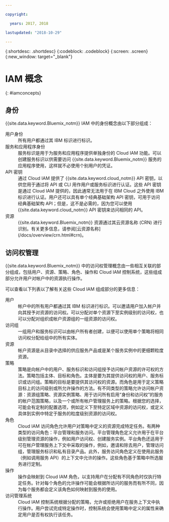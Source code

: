 ```yaml
---

copyright:

  years: 2017, 2018

lastupdated: "2018-10-29"

---
```


{:shortdesc: .shortdesc}
{:codeblock: .codeblock}
{:screen: .screen}
{:new_window: target="_blank"}

# IAM 概念
{: #iamconcepts}

## 身份

{{site.data.keyword.Bluemix_notm}} IAM 中的身份概念由以下部分组成：

<dl>
<dt>用户身份</dt>
<dd>所有用户都通过其 IBM 标识进行标识。</dd>
<dt>服务和应用程序身份</dt>
<dd>服务标识是用于为服务和应用程序提供单独身份的 Cloud IAM 功能。可以创建服务标识以供需要访问 {{site.data.keyword.Bluemix_notm}} 服务的应用程序使用，这样就不必使用个别用户的凭证。</dd>
<dt>API 密钥</dt>
<dd>通过 Cloud IAM 提供了 {{site.data.keyword.cloud_notm}} API 密钥，以供您用于通过将 API 或 CLI 用作用户或服务标识进行认证。这些 API 密钥是通过 Cloud IAM 提供的，因此通常无法用于在 IBM Cloud 之外使用 IBM 标识进行认证。用户还可以具有单个经典基础架构 API 密钥，可用于访问经典基础架构 API；但是，这不是必需的，因为您可以使用 {{site.data.keyword.cloud_notm}} API 密钥来访问相同的 API。</dd>
<dt>资源</dt>
<dd>{{site.data.keyword.Bluemix_notm}} 资源通过其云资源名称 (CRN) 进行识别。有关更多信息，请参阅[云资源名称](/docs/overview/crn.html#crn)。</dd>
</dl>

## 访问权管理

{{site.data.keyword.Bluemix_notm}} 中的访问权管理概念由一些相互关联的部分组成，包括用户、资源、策略、角色、操作和 Cloud IAM 控制系统，这些组成部分允许用户对帐户中的资源执行操作。 

可以查看以下列表以了解有关这些 Cloud IAM 组成部分的更多信息：

<dl>
<dt>用户</dt>
<dd>帐户中的所有用户都通过其 IBM 标识进行标识。可以邀请用户加入帐户并向其授予对资源的访问权。可以分配对单个资源下至实例级别的访问权，也可以分配对组织成帐户资源组的一组资源的访问权。</dd>
<dt>访问组</dt>
<dd>一组用户和服务标识可以由帐户所有者创建，以便可以使用单个策略将相同访问权分配给组中的所有实体。</dd>
<dt>资源</dt>
<dd>帐户资源是从目录中选择的供应服务产品或是某个服务实例中的更细颗粒度资源。</dd>
<dt>策略</dt>
<dd>策略是向帐户中的用户、服务标识和访问组授予访问帐户资源的许可权的方法。策略包括主体、目标和角色。主体是要为其提供访问权的用户、服务标识或访问组。策略的目标是要提供其访问权的资源。而角色是用于定义策略目标上的访问级别或所允许操作的方法。有不同类型的策略允许访问帐户资源：资源组策略、资源实例策略、用于访问所有启用“身份和访问权”的服务的帐户范围策略，以及一个或所有帐户管理服务上的策略。根据您的选择，可能会有定制的配置选项，例如定义下至特定区域中资源的访问权，或定义具体到实例中特定于服务的粒度级别资源的访问权。</dd>
<dt>角色</dt>
<dd>Cloud IAM 访问角色允许用户对策略中定义的资源完成特定任务。有两种类型的访问角色：平台管理和服务访问。平台管理角色定义允许用于在平台级别管理资源的操作，例如用户访问权、创建服务实例。平台角色还适用于可在帐户管理服务上下文中采取的操作，例如，邀请和除去用户，管理访问组，管理服务标识和私有目录产品。此外，服务访问角色定义在使用此服务（例如调用服务 API）的上下文中允许的操作。这些角色基于策略中所选服务进行定制。</dd>
<dt>操作</dt>
<dd>操作会映射到 Cloud IAM 角色，以支持用户在分配有不同角色时仅执行特定任务。针对每个角色的允许操作可能会根据所访问的服务而有所不同，因为每个服务都会定义该角色如何映射到服务的使用。</dd>
<dt>访问管理系统</dt>
<dd>Cloud IAM 控制系统根据分配的策略，允许或拒绝用户在服务上下文中执行操作。用户尝试完成特定操作时，控制系统会使用策略中定义的属性来确定用户是否有权执行该任务。</dd>
</dl>






